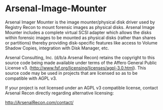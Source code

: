 Arsenal-Image-Mounter
=====================

Arsenal Imager Mounter is the image mounter/physical disk driver used by Registry Recon to mount forensic images as physical disks.  Arsenal Image Mounter includes a complete virtual SCSI adapter which allows the disks within forensic images to be mounted as physical disks (rather than shares or partitions) thereby providing disk-specific features like access to Volume Shadow Copies, integration with Disk Manager, etc.

Arsenal Consulting, Inc. (d/b/a Arsenal Recon) retains the copyright to this source code being made available under terms of the Affero General Public License v3. (http://www.fsf.org/licensing/licenses/agpl-3.0.html).  This source code may be used in projects that are licensed so as to be compatible with AGPL v3.

If your project is not licensed under an AGPL v3 compatible license, contact Arsenal Recon directly regarding alternative licensing:

http://ArsenalRecon.com/contact/
